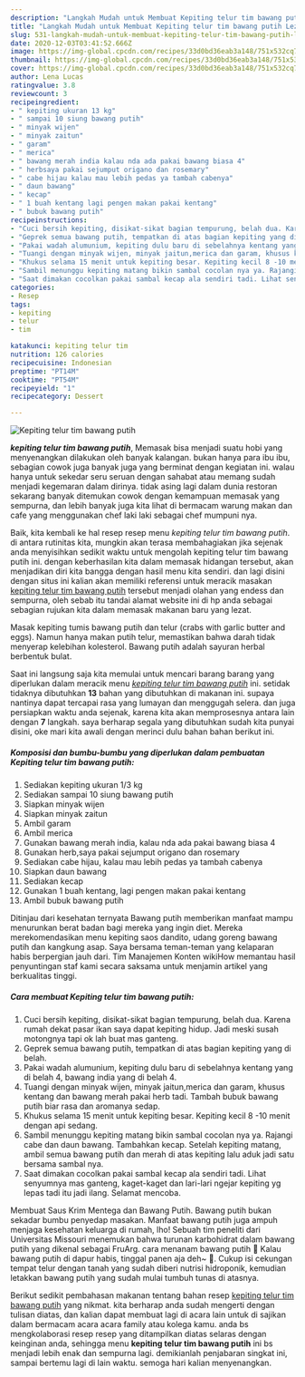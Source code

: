 ```yaml
---
description: "Langkah Mudah untuk Membuat Kepiting telur tim bawang putih Lezat"
title: "Langkah Mudah untuk Membuat Kepiting telur tim bawang putih Lezat"
slug: 531-langkah-mudah-untuk-membuat-kepiting-telur-tim-bawang-putih-lezat
date: 2020-12-03T03:41:52.666Z
image: https://img-global.cpcdn.com/recipes/33d0bd36eab3a148/751x532cq70/kepiting-telur-tim-bawang-putih-foto-resep-utama.jpg
thumbnail: https://img-global.cpcdn.com/recipes/33d0bd36eab3a148/751x532cq70/kepiting-telur-tim-bawang-putih-foto-resep-utama.jpg
cover: https://img-global.cpcdn.com/recipes/33d0bd36eab3a148/751x532cq70/kepiting-telur-tim-bawang-putih-foto-resep-utama.jpg
author: Lena Lucas
ratingvalue: 3.8
reviewcount: 3
recipeingredient:
- " kepiting ukuran 13 kg"
- " sampai 10 siung bawang putih"
- " minyak wijen"
- " minyak zaitun"
- " garam"
- " merica"
- " bawang merah india kalau nda ada pakai bawang biasa 4"
- " herbsaya pakai sejumput origano dan rosemary"
- " cabe hijau kalau mau lebih pedas ya tambah cabenya"
- " daun bawang"
- " kecap"
- " 1 buah kentang lagi pengen makan pakai kentang"
- " bubuk bawang putih"
recipeinstructions:
- "Cuci bersih kepiting, disikat-sikat bagian tempurung, belah dua. Karena rumah dekat pasar ikan saya dapat kepiting hidup. Jadi meski susah motongnya tapi ok lah buat mas ganteng."
- "Geprek semua bawang putih, tempatkan di atas bagian kepiting yang di belah."
- "Pakai wadah alumunium, kepiting dulu baru di sebelahnya kentang yang di belah 4, bawang india yang di belah 4."
- "Tuangi dengan minyak wijen, minyak jaitun,merica dan garam, khusus kentang dan bawang merah pakai herb tadi. Tambah bubuk bawang putih biar rasa dan aromanya sedap."
- "Khukus selama 15 menit untuk kepiting besar. Kepiting kecil 8 -10 menit dengan api sedang."
- "Sambil menunggu kepiting matang bikin sambal cocolan nya ya. Rajangi cabe dan daun bawang. Tambahkan kecap. Setelah kepiting matang, ambil semua bawang putih dan merah di atas kepiting lalu aduk jadi satu bersama sambal nya."
- "Saat dimakan cocolkan pakai sambal kecap ala sendiri tadi. Lihat senyumnya mas ganteng, kaget-kaget dan lari-lari ngejar kepiting yg lepas tadi itu jadi ilang. Selamat mencoba."
categories:
- Resep
tags:
- kepiting
- telur
- tim

katakunci: kepiting telur tim 
nutrition: 126 calories
recipecuisine: Indonesian
preptime: "PT14M"
cooktime: "PT54M"
recipeyield: "1"
recipecategory: Dessert

---
```



![Kepiting telur tim bawang putih](https://img-global.cpcdn.com/recipes/33d0bd36eab3a148/751x532cq70/kepiting-telur-tim-bawang-putih-foto-resep-utama.jpg)

<b><i>kepiting telur tim bawang putih</i></b>, Memasak bisa menjadi suatu hobi yang menyenangkan dilakukan oleh banyak kalangan. bukan hanya para ibu ibu, sebagian cowok juga banyak juga yang berminat dengan kegiatan ini. walau hanya untuk sekedar seru seruan dengan sahabat atau memang sudah menjadi kegemaran dalam dirinya. tidak asing lagi dalam dunia restoran sekarang banyak ditemukan cowok dengan kemampuan memasak yang sempurna, dan lebih banyak juga kita lihat di bermacam warung makan dan cafe yang menggunakan chef laki laki sebagai chef mumpuni nya.

Baik, kita kembali ke hal resep resep menu <i>kepiting telur tim bawang putih</i>. di antara rutinitas kita, mungkin akan terasa membahagiakan jika sejenak anda menyisihkan sedikit waktu untuk mengolah kepiting telur tim bawang putih ini. dengan keberhasilan kita dalam memasak hidangan tersebut, akan menjadikan diri kita bangga dengan hasil menu kita sendiri. dan lagi disini dengan situs ini kalian akan memiliki referensi untuk meracik masakan <u>kepiting telur tim bawang putih</u> tersebut menjadi olahan yang endess dan sempurna, oleh sebab itu tandai alamat website ini di hp anda sebagai sebagian rujukan kita dalam memasak makanan baru yang lezat.

Masak kepiting tumis bawang putih dan telur (crabs with garlic butter and eggs). Namun hanya makan putih telur, memastikan bahwa darah tidak menyerap kelebihan kolesterol. Bawang putih adalah sayuran herbal berbentuk bulat.


Saat ini langsung saja kita memulai untuk mencari barang barang yang diperlukan dalam meracik menu <u><i>kepiting telur tim bawang putih</i></u> ini. setidak tidaknya dibutuhkan <b>13</b> bahan yang dibutuhkan di makanan ini. supaya nantinya dapat tercapai rasa yang lumayan dan menggugah selera. dan juga persiapkan waktu anda sejenak, karena kita akan memprosesnya antara lain dengan <b>7</b> langkah. saya berharap segala yang dibutuhkan sudah kita punyai disini, oke mari kita awali dengan merinci dulu bahan bahan berikut ini.

<!--inarticleads1-->

##### Komposisi dan bumbu-bumbu yang diperlukan dalam pembuatan Kepiting telur tim bawang putih:

1. Sediakan  kepiting ukuran 1/3 kg
1. Sediakan  sampai 10 siung bawang putih
1. Siapkan  minyak wijen
1. Siapkan  minyak zaitun
1. Ambil  garam
1. Ambil  merica
1. Gunakan  bawang merah india, kalau nda ada pakai bawang biasa 4
1. Gunakan  herb,saya pakai sejumput origano dan rosemary
1. Sediakan  cabe hijau, kalau mau lebih pedas ya tambah cabenya
1. Siapkan  daun bawang
1. Sediakan  kecap
1. Gunakan  1 buah kentang, lagi pengen makan pakai kentang
1. Ambil  bubuk bawang putih


Ditinjau dari kesehatan ternyata Bawang putih memberikan manfaat mampu menurunkan berat badan bagi mereka yang ingin diet. Mereka merekomendasikan menu kepiting saos dandito, udang goreng bawang putih dan kangkung asap. Saya bersama teman-teman yang kelaparan habis berpergian jauh dari. Tim Manajemen Konten wikiHow memantau hasil penyuntingan staf kami secara saksama untuk menjamin artikel yang berkualitas tinggi. 

<!--inarticleads2-->

##### Cara membuat Kepiting telur tim bawang putih:

1. Cuci bersih kepiting, disikat-sikat bagian tempurung, belah dua. Karena rumah dekat pasar ikan saya dapat kepiting hidup. Jadi meski susah motongnya tapi ok lah buat mas ganteng.
1. Geprek semua bawang putih, tempatkan di atas bagian kepiting yang di belah.
1. Pakai wadah alumunium, kepiting dulu baru di sebelahnya kentang yang di belah 4, bawang india yang di belah 4.
1. Tuangi dengan minyak wijen, minyak jaitun,merica dan garam, khusus kentang dan bawang merah pakai herb tadi. Tambah bubuk bawang putih biar rasa dan aromanya sedap.
1. Khukus selama 15 menit untuk kepiting besar. Kepiting kecil 8 -10 menit dengan api sedang.
1. Sambil menunggu kepiting matang bikin sambal cocolan nya ya. Rajangi cabe dan daun bawang. Tambahkan kecap. Setelah kepiting matang, ambil semua bawang putih dan merah di atas kepiting lalu aduk jadi satu bersama sambal nya.
1. Saat dimakan cocolkan pakai sambal kecap ala sendiri tadi. Lihat senyumnya mas ganteng, kaget-kaget dan lari-lari ngejar kepiting yg lepas tadi itu jadi ilang. Selamat mencoba.


Membuat Saus Krim Mentega dan Bawang Putih. Bawang putih bukan sekadar bumbu penyedap masakan. Manfaat bawang putih juga ampuh menjaga kesehatan keluarga di rumah, lho! Sebuah tim peneliti dari Universitas Missouri menemukan bahwa turunan karbohidrat dalam bawang putih yang dikenal sebagai FruArg. cara menanam bawang putih 🌱 Kalau bawang putih di dapur habis, tinggal panen aja deh~ 🌱. Cukup isi cekungan tempat telur dengan tanah yang sudah diberi nutrisi hidroponik, kemudian letakkan bawang putih yang sudah mulai tumbuh tunas di atasnya. 

Berikut sedikit pembahasan makanan tentang bahan resep <u>kepiting telur tim bawang putih</u> yang nikmat. kita berharap anda sudah mengerti dengan tulisan diatas, dan kalian dapat membuat lagi di acara lain untuk di sajikan dalam bermacam acara acara family atau kolega kamu. anda bs mengkolaborasi resep resep yang ditampilkan diatas selaras dengan keinginan anda, sehingga menu <b>kepiting telur tim bawang putih</b> ini bs menjadi lebih enak dan sempurna lagi. demikianlah penjabaran singkat ini, sampai bertemu lagi di lain waktu. semoga hari kalian menyenangkan.
